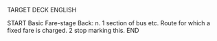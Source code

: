 TARGET DECK
ENGLISH

START
Basic
Fare-stage
Back: n. 1 section of bus etc. Route for which a fixed fare is charged. 2 stop marking this.
END

